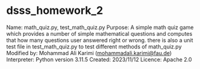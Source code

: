 # dsss_homework_2

 Name:          math_quiz.py, test_math_quiz.py
 Purpose:       A simple math quiz game which provides a number of simple mathematical questions
                and computes that how many questions user answered right or wrong.
                there is also a unit test file in test_math_quiz.py to test different methods of
                math_quiz.py
 Modified by:   Mohammad Ali Karimi (mohammadali.karimi@fau.de)
 Interpreter:   Python version 3.11.5
 Created:       2023/11/12
 Licence:       Apache 2.0
